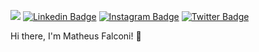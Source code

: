 ![](https://komarev.com/ghpvc/?username=matheuspfalconi&color=green)
[![Linkedin Badge](https://img.shields.io/badge/-matheusfalconi-blue?style=flat&logo=Linkedin&logoColor=white&link=https://www.linkedin.com/in/matheus-falconi-a53a32153/)](https://www.linkedin.com/in/matheus-falconi-a53a32153/)
[![Instagram Badge](https://img.shields.io/badge/-@wtf.presida-C13584?style=flat&logo=instagram&logoColor=white&link=https://instagram.com/wtf.presida/)](https://instagram.com/wtf.presida)
[![Twitter Badge](https://img.shields.io/badge/-@wtf_presida-1ca0f1?style=flat&labelColor=1ca0f1&logo=twitter&logoColor=white&link=https://twitter.com/wtf_presida)](https://twitter.com/wtf_presida)

Hi there, I'm Matheus Falconi! 👋


